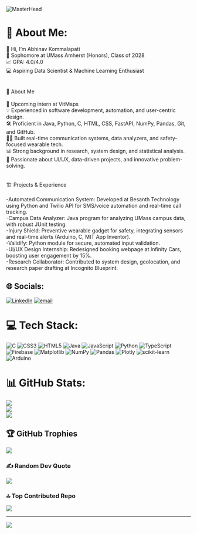 ![MasterHead](https://user-images.githubusercontent.com/74038190/225813708-98b745f2-7d22-48cf-9150-083f1b00d6c9.gif)
# 💫 About Me:
👋 Hi, I’m Abhinav Kommalapati<br>🏫 Sophomore at UMass Amherst (Honors), Class of 2028<br>📈 GPA: 4.0/4.0<br>💻 Aspiring Data Scientist & Machine Learning Enthusiast<br><br><br>🚀 About Me<br><br>🌟 Upcoming intern at VitMaps<br>💡 Experienced in software development, automation, and user-centric design.<br>🛠️ Proficient in Java, Python, C, HTML, CSS, FastAPI, NumPy, Pandas, Git, and GitHub.<br>👨‍💻 Built real-time communication systems, data analyzers, and safety-focused wearable tech.<br>📊 Strong background in research, system design, and statistical analysis.<br>🎨 Passionate about UI/UX, data-driven projects, and innovative problem-solving.<br><br><br>🏗️ Projects & Experience<br><br>-Automated Communication System: Developed at Besanth Technology using Python and Twilio API for SMS/voice automation and real-time call tracking.<br>-Campus Data Analyzer: Java program for analyzing UMass campus data, with robust JUnit testing.<br>-Injury Shield: Preventive wearable gadget for safety, integrating sensors and real-time alerts (Arduino, C, MIT App Inventor).<br>-Validify: Python module for secure, automated input validation.<br>-UI/UX Design Internship: Redesigned booking webpage at Infinity Cars, boosting user engagement by 15%.<br>-Research Collaborator: Contributed to system design, geolocation, and research paper drafting at Incognito Blueprint.


## 🌐 Socials:
[![LinkedIn](https://img.shields.io/badge/LinkedIn-%230077B5.svg?logo=linkedin&logoColor=white)](https://linkedin.com/in/www.linkedin.com/in/abhinav-kommalapati) [![email](https://img.shields.io/badge/Email-D14836?logo=gmail&logoColor=white)](mailto:akommalapati@umass.edu) 

# 💻 Tech Stack:
![C](https://img.shields.io/badge/c-%2300599C.svg?style=for-the-badge&logo=c&logoColor=white) ![CSS3](https://img.shields.io/badge/css3-%231572B6.svg?style=for-the-badge&logo=css3&logoColor=white) ![HTML5](https://img.shields.io/badge/html5-%23E34F26.svg?style=for-the-badge&logo=html5&logoColor=white) ![Java](https://img.shields.io/badge/java-%23ED8B00.svg?style=for-the-badge&logo=openjdk&logoColor=white) ![JavaScript](https://img.shields.io/badge/javascript-%23323330.svg?style=for-the-badge&logo=javascript&logoColor=%23F7DF1E) ![Python](https://img.shields.io/badge/python-3670A0?style=for-the-badge&logo=python&logoColor=ffdd54) ![TypeScript](https://img.shields.io/badge/typescript-%23007ACC.svg?style=for-the-badge&logo=typescript&logoColor=white) ![Firebase](https://img.shields.io/badge/firebase-%23039BE5.svg?style=for-the-badge&logo=firebase) ![Matplotlib](https://img.shields.io/badge/Matplotlib-%23ffffff.svg?style=for-the-badge&logo=Matplotlib&logoColor=black) ![NumPy](https://img.shields.io/badge/numpy-%23013243.svg?style=for-the-badge&logo=numpy&logoColor=white) ![Pandas](https://img.shields.io/badge/pandas-%23150458.svg?style=for-the-badge&logo=pandas&logoColor=white) ![Plotly](https://img.shields.io/badge/Plotly-%233F4F75.svg?style=for-the-badge&logo=plotly&logoColor=white) ![scikit-learn](https://img.shields.io/badge/scikit--learn-%23F7931E.svg?style=for-the-badge&logo=scikit-learn&logoColor=white) ![Arduino](https://img.shields.io/badge/-Arduino-00979D?style=for-the-badge&logo=Arduino&logoColor=white)
# 📊 GitHub Stats:
![](https://github-readme-stats.vercel.app/api?username=abhinav-kommalapati&theme=highcontrast&hide_border=true&include_all_commits=true&count_private=true)<br/>
![](https://nirzak-streak-stats.vercel.app/?user=abhinav-kommalapati&theme=highcontrast&hide_border=true)<br/>
![](https://github-readme-stats.vercel.app/api/top-langs/?username=abhinav-kommalapati&theme=highcontrast&hide_border=true&include_all_commits=true&count_private=true&layout=compact)

## 🏆 GitHub Trophies
![](https://github-profile-trophy.vercel.app/?username=abhinav-kommalapati&theme=radical&no-frame=false&no-bg=true&margin-w=4)

### ✍️ Random Dev Quote
![](https://quotes-github-readme.vercel.app/api?type=horizontal&theme=radical)

### 🔝 Top Contributed Repo
![](https://github-contributor-stats.vercel.app/api?username=abhinav-kommalapati&limit=5&theme=radical&combine_all_yearly_contributions=true)

---
[![](https://visitcount.itsvg.in/api?id=abhinav-kommalapati&icon=0&color=0)](https://visitcount.itsvg.in)

